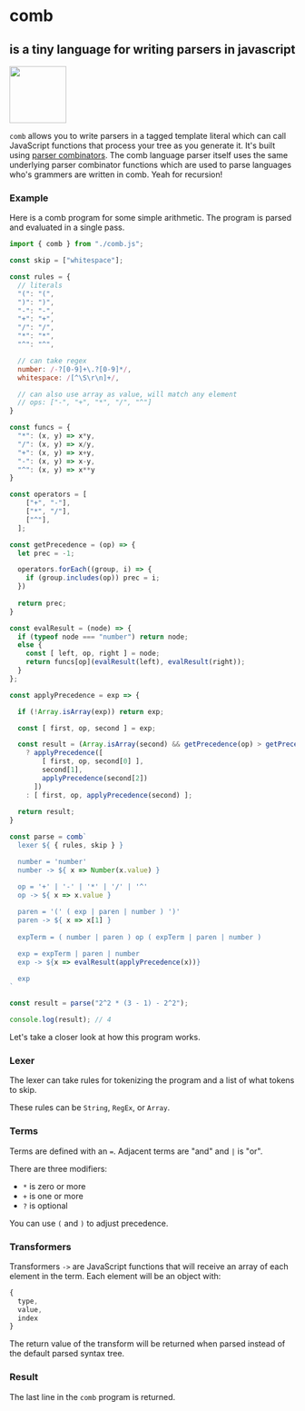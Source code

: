 # comb 
## is a tiny language for writing parsers in javascript

<img src="https://user-images.githubusercontent.com/27078897/209457424-129db7e2-5653-47df-abd1-0141e24612f4.png" width="100px"/>

`comb` allows you to write parsers in a tagged template literal which can call JavaScript functions that process your tree as you generate it. It's built using [parser combinators](https://en.wikipedia.org/wiki/Parser_combinator). The comb language parser itself uses the same underlying parser combinator functions which are used to parse languages who's grammers are written in comb. Yeah for recursion!

### Example

Here is a comb program for some simple arithmetic. The program is parsed and evaluated in a single pass.

```js
import { comb } from "./comb.js";

const skip = ["whitespace"];

const rules = {
  // literals
  "(": "(",
  ")": ")",
  "-": "-",
  "+": "+",
  "/": "/",
  "*": "*",
  "^": "^",

  // can take regex
  number: /-?[0-9]+\.?[0-9]*/,
  whitespace: /[^\S\r\n]+/,

  // can also use array as value, will match any element
  // ops: ["-", "+", "*", "/", "^"]
}

const funcs = {
  "*": (x, y) => x*y,
  "/": (x, y) => x/y,
  "+": (x, y) => x+y,
  "-": (x, y) => x-y,
  "^": (x, y) => x**y
}

const operators = [
    ["+", "-"],
    ["*", "/"],
    ["^"],
  ];

const getPrecedence = (op) => {
  let prec = -1;

  operators.forEach((group, i) => {
    if (group.includes(op)) prec = i;
  })
  
  return prec;
}

const evalResult = (node) => {
  if (typeof node === "number") return node;
  else {
    const [ left, op, right ] = node;
    return funcs[op](evalResult(left), evalResult(right));
  }
};

const applyPrecedence = exp => {

  if (!Array.isArray(exp)) return exp;

  const [ first, op, second ] = exp;

  const result = (Array.isArray(second) && getPrecedence(op) > getPrecedence(second[1])) 
    ? applyPrecedence([
        [ first, op, second[0] ], 
        second[1], 
        applyPrecedence(second[2])
      ])
    : [ first, op, applyPrecedence(second) ];
  
  return result;
}

const parse = comb`
  lexer ${ { rules, skip } }

  number = 'number'
  number -> ${ x => Number(x.value) }

  op = '+' | '-' | '*' | '/' | '^'
  op -> ${ x => x.value }
  
  paren = '(' ( exp | paren | number ) ')'
  paren -> ${ x => x[1] }
  
  expTerm = ( number | paren ) op ( expTerm | paren | number )

  exp = expTerm | paren | number
  exp -> ${x => evalResult(applyPrecedence(x))}

  exp
`

const result = parse("2^2 * (3 - 1) - 2^2");

console.log(result); // 4

```

Let's take a closer look at how this program works.

### Lexer

The lexer can take rules for tokenizing the program and a list of what tokens to skip.

These rules can be `String`, `RegEx`, or `Array`.

### Terms

Terms are defined with an `=`. Adjacent terms are "and" and `|` is "or".

There are three modifiers:

- `*` is zero or more
- `+` is one or more
- `?` is optional

You can use `(` and `)` to adjust precedence.

### Transformers

Transformers `->` are JavaScript functions that will receive an array of each element in the term. Each element will be an object with:

```js
{
  type,
  value,
  index
}
```

The return value of the transform will be returned when parsed instead of the default parsed syntax tree.

### Result

The last line in the `comb` program is returned.
